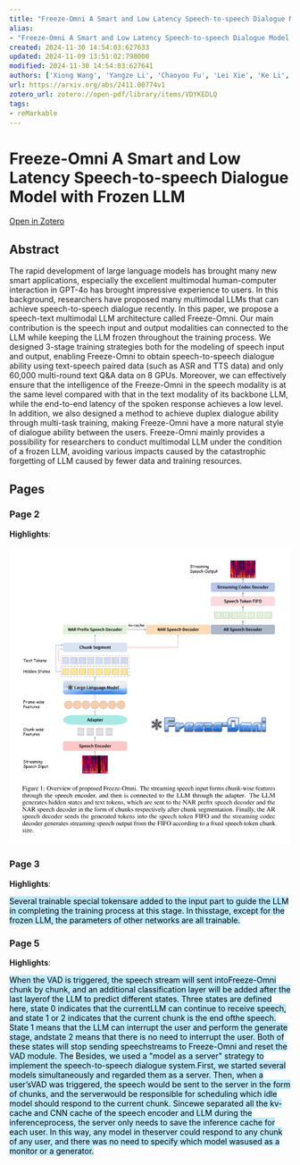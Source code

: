 ```yaml
---
title: "Freeze-Omni A Smart and Low Latency Speech-to-speech Dialogue Model with Frozen LLM"
alias:
- "Freeze-Omni A Smart and Low Latency Speech-to-speech Dialogue Model with Frozen LLM"
created: 2024-11-30 14:54:03:627633
updated: 2024-11-09 13:51:02:798000
modified: 2024-11-30 14:54:03:627641
authors: ['Xiong Wang', 'Yangze Li', 'Chaoyou Fu', 'Lei Xie', 'Ke Li', 'Xing Sun', 'Long Ma']
url: https://arxiv.org/abs/2411.00774v1
zotero_url: zotero://open-pdf/library/items/VDYKEDLQ
tags:
- reMarkable
---
```


# Freeze-Omni A Smart and Low Latency Speech-to-speech Dialogue Model with Frozen LLM
[Open in Zotero](zotero://open-pdf/library/items/VDYKEDLQ)
## Abstract

The rapid development of large language models has brought many new smart applications, especially the excellent multimodal human-computer interaction in GPT-4o has brought impressive experience to users. In this background, researchers have proposed many multimodal LLMs that can achieve speech-to-speech dialogue recently. In this paper, we propose a speech-text multimodal LLM architecture called Freeze-Omni. Our main contribution is the speech input and output modalities can connected to the LLM while keeping the LLM frozen throughout the training process. We designed 3-stage training strategies both for the modeling of speech input and output, enabling Freeze-Omni to obtain speech-to-speech dialogue ability using text-speech paired data (such as ASR and TTS data) and only 60,000 multi-round text Q&A data on 8 GPUs. Moreover, we can effectively ensure that the intelligence of the Freeze-Omni in the speech modality is at the same level compared with that in the text modality of its backbone LLM, while the end-to-end latency of the spoken response achieves a low level. In addition, we also designed a method to achieve duplex dialogue ability through multi-task training, making Freeze-Omni have a more natural style of dialogue ability between the users. Freeze-Omni mainly provides a possibility for researchers to conduct multimodal LLM under the condition of a frozen LLM, avoiding various impacts caused by the catastrophic forgetting of LLM caused by fewer data and training resources.
## Pages
### Page 2
**Highlights**:

![Image (page 2)](statics/c5922fcb711e/tmpayw811zg.png)
### Page 3
**Highlights**:

<mark style="background-color: rgba(190, 234, 254, 255)">Several trainable special tokensare added to the input part to guide the LLM in completing the training process at this stage. In thisstage, except for the frozen LLM, the parameters of other networks are all trainable.</mark>
### Page 5
**Highlights**:

<mark style="background-color: rgba(190, 234, 254, 255)">When the VAD is triggered, the speech stream will sent intoFreeze-Omni chunk by chunk, and an additional classification layer will be added after the last layerof the LLM to predict different states. Three states are defined here, state 0 indicates that the currentLLM can continue to receive speech, and state 1 or 2 indicates that the current chunk is the end ofthe speech. State 1 means that the LLM can interrupt the user and perform the generate stage, andstate 2 means that there is no need to interrupt the user. Both of these states will stop sending speechstreams to Freeze-Omni and reset the VAD module. The</mark>
<mark style="background-color: rgba(190, 234, 254, 255)">Besides, we used a "model as a server" strategy to implement the speech-to-speech dialogue system.First, we started several models simultaneously and regarded them as a server. Then, when a user’sVAD was triggered, the speech would be sent to the server in the form of chunks, and the serverwould be responsible for scheduling which idle model should respond to the current chunk. Sincewe separated all the kv-cache and CNN cache of the speech encoder and LLM during the inferenceprocess, the server only needs to save the inference cache for each user. In this way, any model in theserver could respond to any chunk of any user, and there was no need to specify which model wasused as a monitor or a generator.</mark>